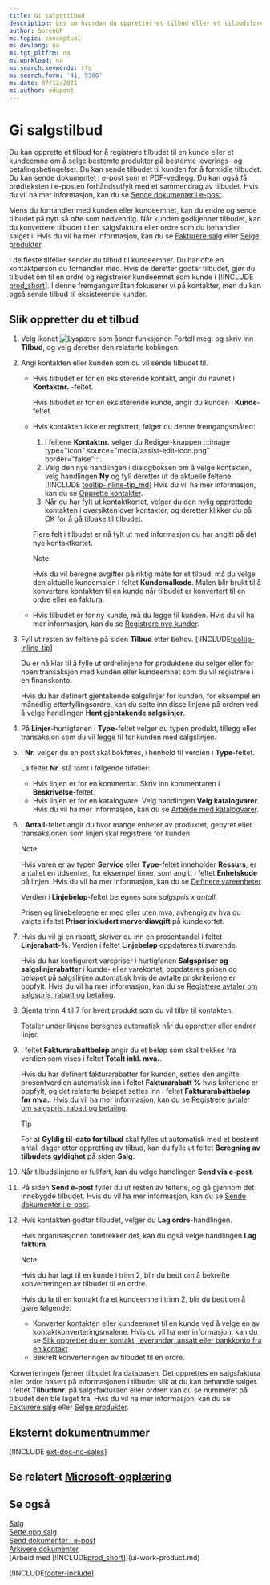 ```yaml
---
title: Gi salgstilbud
description: Les om hvordan du oppretter et tilbud eller et tilbudsforespørselsdokument for å registrere tilbudet til en kunde eller et kundeemne og selge produkter under visse betingelser.
author: SorenGP
ms.topic: conceptual
ms.devlang: na
ms.tgt_pltfrm: na
ms.workload: na
ms.search.keywords: rfq
ms.search.form: '41, 9300'
ms.date: 07/12/2021
ms.author: edupont
---
```

# <a name="make-sales-quotes" />Gi salgstilbud

Du kan opprette et tilbud for å registrere tilbudet til en kunde eller et kundeemne om å selge bestemte produkter på bestemte leverings- og betalingsbetingelser. Du kan sende tilbudet til kunden for å formidle tilbudet. Du kan sende dokumentet i e-post som et PDF-vedlegg. Du kan også få brødteksten i e-posten forhåndsutfylt med et sammendrag av tilbudet. Hvis du vil ha mer informasjon, kan du se [Sende dokumenter i e-post](ui-how-send-documents-email.md).

Mens du forhandler med kunden eller kundeemnet, kan du endre og sende tilbudet på nytt så ofte som nødvendig. Når kunden godkjenner tilbudet, kan du konvertere tilbudet til en salgsfaktura eller ordre som du behandler salget i. Hvis du vil ha mer informasjon, kan du se [Fakturere salg](sales-how-invoice-sales.md) eller [Selge produkter](sales-how-sell-products.md).

I de fleste tilfeller sender du tilbud til kundeemner. Du har ofte en kontaktperson du forhandler med. Hvis de deretter godtar tilbudet, gjør du tilbudet om til en ordre og registrerer kundeemnet som kunde i [!INCLUDE [prod_short](includes/prod_short.md)]. I denne fremgangsmåten fokuserer vi på kontakter, men du kan også sende tilbud til eksisterende kunder.  

## <a name="to-create-a-sales-quote" />Slik oppretter du et tilbud

1. Velg ikonet ![Lyspære som åpner funksjonen Fortell meg.](media/ui-search/search_small.png "Fortell hva du vil gjøre") og skriv inn **Tilbud**, og velg deretter den relaterte koblingen.
2. Angi kontakten eller kunden som du vil sende tilbudet til.

    - Hvis tilbudet er for en eksisterende kontakt, angir du navnet i **Kontaktnr.** -feltet.  

        Hvis tilbudet er for en eksisterende kunde, angir du kunden i **Kunde**-feltet.
    - Hvis kontakten ikke er registrert, følger du denne fremgangsmåten:

        1. I feltene **Kontaktnr.** velger du Rediger-knappen :::image type="icon" source="media/assist-edit-icon.png" border="false":::.
        2. Velg den nye handlingen i dialogboksen om å velge kontakten, velg handlingen **Ny** og fyll deretter ut de aktuelle feltene. [!INCLUDE [tooltip-inline-tip_md](includes/tooltip-inline-tip_md.md)] Hvis du vil ha mer informasjon, kan du se [Opprette kontakter](marketing-create-contact-companies.md).  
        3. Når du har fylt ut kontaktkortet, velger du den nylig opprettede kontakten i oversikten over kontakter, og deretter klikker du på OK for å gå tilbake til tilbudet.

        Flere felt i tilbudet er nå fylt ut med informasjon du har angitt på det nye kontaktkortet.

        > [!NOTE]
        > Hvis du vil beregne avgifter på riktig måte for et tilbud, må du velge den aktuelle kundemalen i feltet **Kundemalkode**. Malen blir brukt til å konvertere kontakten til en kunde når tilbudet er konvertert til en ordre eller en faktura.
    -  Hvis tilbudet er for ny kunde, må du legge til kunden. Hvis du vil ha mer informasjon, kan du se [Registrere nye kunder](sales-how-register-new-customers.md).  

3. Fyll ut resten av feltene på siden **Tilbud** etter behov. [!INCLUDE[tooltip-inline-tip](includes/tooltip-inline-tip_md.md)]  

    Du er nå klar til å fylle ut ordrelinjene for produktene du selger eller for noen transaksjon med kunden eller kundeemnet som du vil registrere i en finanskonto.  

    Hvis du har definert gjentakende salgslinjer for kunden, for eksempel en månedlig etterfyllingsordre, kan du sette inn disse linjene på ordren ved å velge handlingen **Hent gjentakende salgslinjer**.  

4. På **Linjer**-hurtigfanen i **Type**-feltet velger du typen produkt, tillegg eller transaksjon som du vil legge til for kunden med salgslinjen.
5. I **Nr.** velger du en post skal bokføres, i henhold til verdien i **Type**-feltet.

    La feltet **Nr.** stå tomt i følgende tilfeller:
    - Hvis linjen er for en kommentar. Skriv inn kommentaren i **Beskrivelse**-feltet.
    - Hvis linjen er for en katalogvare. Velg handlingen **Velg katalogvarer**. Hvis du vil ha mer informasjon, kan du se [Arbeide med katalogvarer](inventory-how-work-nonstock-items.md).

6. I **Antall**-feltet angir du hvor mange enheter av produktet, gebyret eller transaksjonen som linjen skal registrere for kunden.

    > [!NOTE]  
    >  Hvis varen er av typen **Service** eller **Type**-feltet inneholder **Ressurs**, er antallet en tidsenhet, for eksempel timer, som angitt i feltet **Enhetskode** på linjen. Hvis du vil ha mer informasjon, kan du se [Definere vareenheter](inventory-how-setup-units-of-measure.md)

    Verdien i **Linjebeløp**-feltet beregnes som *salgspris* x *antall*.  

    Prisen og linjebeløpene er med eller uten mva, avhengig av hva du valgte i feltet **Priser inkludert merverdiavgift** på kundekortet.  
7. Hvis du vil gi en rabatt, skriver du inn en prosentandel i feltet **Linjerabatt-%**. Verdien i feltet **Linjebeløp** oppdateres tilsvarende.  

    Hvis du har konfigurert varepriser i hurtigfanen **Salgspriser og salgslinjerabatter** i kunde- eller varekortet, oppdateres prisen og beløpet på salgslinjen automatisk hvis de avtalte priskriteriene er oppfylt. Hvis du vil ha mer informasjon, kan du se [Registrere avtaler om salgspris, rabatt og betaling](sales-how-record-sales-price-discount-payment-agreements.md).  
8. Gjenta trinn 4 til 7 for hvert produkt som du vil tilby til kontakten.

    Totaler under linjene beregnes automatisk når du oppretter eller endrer linjer.  
9. I feltet **Fakturarabattbeløp** angir du et beløp som skal trekkes fra verdien som vises i feltet **Totalt inkl. mva.**.

    Hvis du har definert fakturarabatter for kunden, settes den angitte prosentverdien automatisk inn i feltet **Fakturarabatt %** hvis kriteriene er oppfylt, og det relaterte beløpet settes inn i feltet **Fakturarabattbeløp før mva.**. Hvis du vil ha mer informasjon, kan du se [Registrere avtaler om salgspris, rabatt og betaling](sales-how-record-sales-price-discount-payment-agreements.md).

    > [!TIP]
    > For at **Gyldig til-dato for tilbud** skal fylles ut automatisk med et bestemt antall dager etter oppretting av tilbud, kan du fylle ut feltet **Beregning av tilbudets gyldighet** på siden **Salg**.

10. Når tilbudslinjene er fullført, kan du velge handlingen **Send via e-post**.
11. På siden **Send e-post** fyller du ut resten av feltene, og gå gjennom det innebygde tilbudet. Hvis du vil ha mer informasjon, kan du se [Sende dokumenter i e-post](ui-how-send-documents-email.md).
12. Hvis kontakten godtar tilbudet, velger du **Lag ordre**-handlingen.  

    Hvis organisasjonen foretrekker det, kan du også velge handlingen **Lag faktura**.  
    > [!NOTE]
    > Hvis du har lagt til en kunde i trinn 2, blir du bedt om å bekrefte konverteringen av tilbudet til en ordre.  
    >
    > Hvis du la til en kontakt fra et kundeemne i trinn 2, blir du bedt om å gjøre følgende:
    >
    >  - Konverter kontakten eller kundeemnet til en kunde ved å velge en av kontaktkonverteringsmalene. Hvis du vil ha mer informasjon, kan du se [Slik oppretter du en kontakt, leverandør, ansatt eller bankkonto fra en kontakt](marketing-create-contact-companies.md#to-create-a-customer-vendor-employee-or-bank-account-from-a-contact).  
    > - Bekreft konverteringen av tilbudet til en ordre.

Konverteringen fjerner tilbudet fra databasen. Det opprettes en salgsfaktura eller ordre basert på informasjonen i tilbudet slik at du kan behandle salget. I feltet **Tilbudsnr.** på salgsfakturaen eller ordren kan du se nummeret på tilbudet den ble laget fra. Hvis du vil ha mer informasjon, kan du se [Fakturere salg](sales-how-invoice-sales.md) eller [Selge produkter](sales-how-sell-products.md).  

## <a name="external-document-number" />Eksternt dokumentnummer

[!INCLUDE [ext-doc-no-sales](includes/ext-doc-no-sales.md)]

## <a name="see-related-microsoft-training" />Se relatert [Microsoft-opplæring](/training/modules/create-sales-documents-dynamics-365-business-central/)

## <a name="see-also" />Se også

[Salg](sales-manage-sales.md)  
[Sette opp salg](sales-setup-sales.md)  
[Send dokumenter i e-post](ui-how-send-documents-email.md)  
[Arkivere dokumenter](across-how-to-archive-documents.md)  
[Arbeid med [!INCLUDE[prod_short](includes/prod_short.md)]](ui-work-product.md)  

[!INCLUDE[footer-include](includes/footer-banner.md)]
